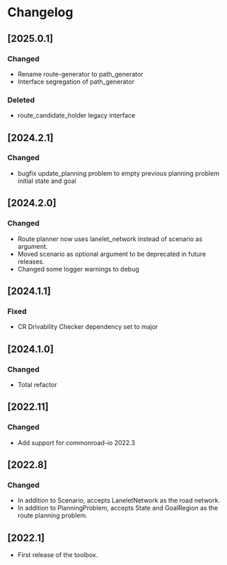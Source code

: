 # Changelog

## [2025.0.1]
### Changed
- Rename route-generator to path_generator
- Interface segregation of path_generator

### Deleted
- route_candidate_holder legacy interface


## [2024.2.1]
### Changed
- bugfix update_planning problem to empty previous planning problem initial state and goal


## [2024.2.0]
### Changed
- Route planner now uses lanelet_network instead of scenario as argument.
- Moved scenario as optional argument to be deprecated in future releases.
- Changed some logger warnings to debug



## [2024.1.1]
### Fixed
- CR Drivability Checker dependency set to major


## [2024.1.0]
### Changed
- Total refactor



## [2022.11]

### Changed

- Add support for commonroad-io 2022.3

## [2022.8]

### Changed

- In addition to Scenario, accepts LaneletNetwork as the road network.
- In addition to PlanningProblem, accepts State and GoalRegion as the route planning problem.

## [2022.1]

- First release of the toolbox.
